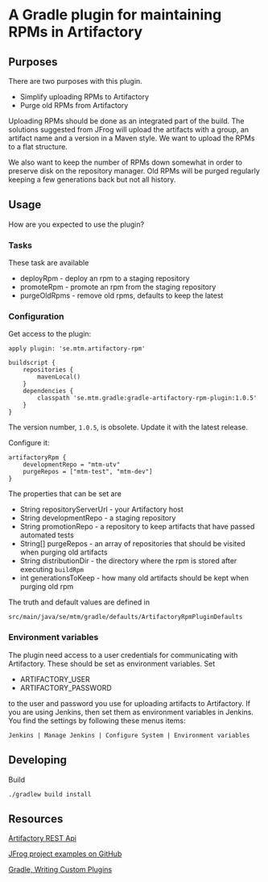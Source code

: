 # A Gradle plugin for maintaining RPMs in Artifactory

## Purposes

There are two purposes with this plugin.

* Simplify uploading RPMs to Artifactory
* Purge old RPMs from Artifactory

Uploading RPMs should be done as an integrated part of the build. The solutions suggested from JFrog will upload the
artifacts with a group, an artifact name and a version in a Maven style. We want to upload the RPMs to a flat structure.

We also want to keep the number of RPMs down somewhat in order to preserve disk on the repository manager. Old RPMs
will be purged regularly keeping a few generations back but not all history.

## Usage

How are you expected to use the plugin?

### Tasks

These task are available

* deployRpm - deploy an rpm to a staging repository
* promoteRpm - promote an rpm from the staging repository
* purgeOldRpms - remove old rpms, defaults to keep the latest

### Configuration

Get access to the plugin:

```Gradle
apply plugin: 'se.mtm.artifactory-rpm'

buildscript {
    repositories {
        mavenLocal()
    }
    dependencies {
        classpath 'se.mtm.gradle:gradle-artifactory-rpm-plugin:1.0.5'
    }
}
```

The version number, `1.0.5`, is obsolete. Update it with the latest release.

Configure it:

```Gradle
artifactoryRpm {
    developmentRepo = "mtm-utv"
    purgeRepos = ["mtm-test", "mtm-dev"]
}
```

The properties that can be set are

* String repositoryServerUrl - your Artifactory host
* String developmentRepo - a staging repository
* String promotionRepo - a repository to keep artifacts that have passed automated tests
* String[] purgeRepos - an array of repositories that should be visited when purging old artifacts
* String distributionDir - the directory where the rpm is stored after executing `buildRpm`
* int generationsToKeep - how many old artifacts should be kept when purging old rpm

The truth and default values are defined in 

`src/main/java/se/mtm/gradle/defaults/ArtifactoryRpmPluginDefaults`

### Environment variables

The plugin need access to a user credentials for communicating with Artifactory. These should be set as environment variables.
Set

* ARTIFACTORY_USER
* ARTIFACTORY_PASSWORD

to the user and password you use for uploading artifacts to Artifactory. If you are using Jenkins, then set them
as environment variables in Jenkins. You find the settings by following these menus items:

`Jenkins | Manage Jenkins | Configure System | Environment variables`

## Developing

Build

`./gradlew build install`

## Resources

[Artifactory REST Api](http://www.jfrog.com/confluence/display/RTF/Artifactory+REST+API)

[JFrog project examples on GitHub](https://github.com/JFrogDev/project-examples)

[Gradle, Writing Custom Plugins](https://gradle.org/docs/current/userguide/custom_plugins.html)

